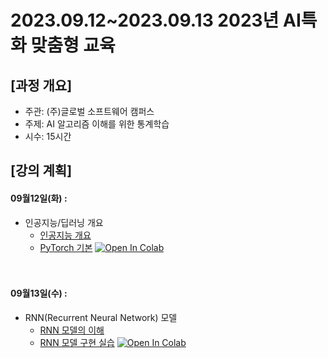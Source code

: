# 2023.09.12\~2023.09.13 2023년 AI특화 맞춤형 교육

## \[과정 개요]

* 주관: (주)글로벌 소프트웨어 캠퍼스
* 주제: AI 알고리즘 이해를 위한 통계학습
* 시수: 15시간

## \[강의 계획]

#### 09월12일(화) : 

* 인공지능/딥러닝 개요
  * [인공지능 개요](../LectureFiles/pdf/AI01_AI개요.pdf)
  * [PyTorch 기본](../LectureFiles/src/DL003_PyTorch.ipynb) [![Open In Colab](https://colab.research.google.com/assets/colab-badge.svg)](https://colab.research.google.com/github/aidalabs/Lectures/blob/main/LectureFiles/src/DL003_PyTorch.ipynb)
  <br/>
  <br/>

#### 09월13일(수) :

* RNN(Recurrent Neural Network) 모델
  * [RNN 모델의 이해](../LectureFiles/pdf/DL02_CNN모델개요.pdf)
  * [RNN 모델 구현 실습](../LectureFiles/src/DL005_CNN_ImageClassificaton.ipynb) [![Open In Colab](https://colab.research.google.com/assets/colab-badge.svg)](https://colab.research.google.com/github/aidalabs/Lectures/blob/main/LectureFiles/src/DL005_CNN_ImageClassificaton.ipynb)
  